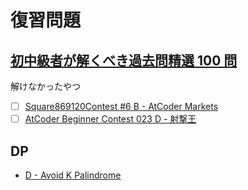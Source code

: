 # 復習問題

## [初中級者が解くべき過去問精選 100 問](https://qiita.com/e869120/items/eb50fdaece12be418faa#2-3-%E5%88%86%E9%87%8E%E5%88%A5%E5%88%9D%E4%B8%AD%E7%B4%9A%E8%80%85%E3%81%8C%E8%A7%A3%E3%81%8F%E3%81%B9%E3%81%8D%E9%81%8E%E5%8E%BB%E5%95%8F%E7%B2%BE%E9%81%B8-100-%E5%95%8F)

解けなかったやつ

- [ ] [Square869120Contest #6 B - AtCoder Markets](https://atcoder.jp/contests/s8pc-6/tasks/s8pc_6_b)
- [ ] [AtCoder Beginner Contest 023 D - 射撃王](https://atcoder.jp/contests/abc023/tasks/abc023_d)

## DP

- [D - Avoid K Palindrome](https://atcoder.jp/contests/abc359/tasks/abc359_d)

